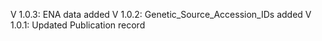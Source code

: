 V 1.0.3: ENA data added
V 1.0.2: Genetic_Source_Accession_IDs added
V 1.0.1: Updated Publication record
